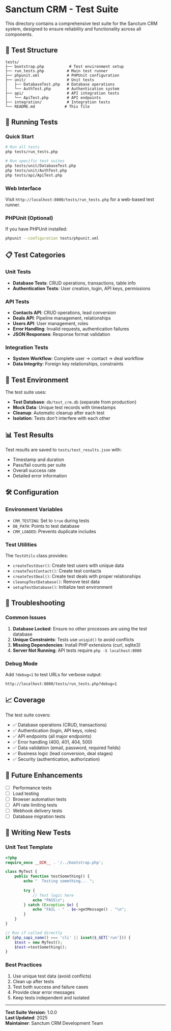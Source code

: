 # Sanctum CRM - Test Suite

This directory contains a comprehensive test suite for the Sanctum CRM system, designed to ensure reliability and functionality across all components.

## 🧪 Test Structure

```
tests/
├── bootstrap.php           # Test environment setup
├── run_tests.php          # Main test runner
├── phpunit.xml            # PHPUnit configuration
├── unit/                  # Unit tests
│   ├── DatabaseTest.php   # Database operations
│   └── AuthTest.php       # Authentication system
├── api/                   # API integration tests
│   └── ApiTest.php        # API endpoints
├── integration/           # Integration tests
└── README.md             # This file
```

## 🚀 Running Tests

### Quick Start
```bash
# Run all tests
php tests/run_tests.php

# Run specific test suites
php tests/unit/DatabaseTest.php
php tests/unit/AuthTest.php
php tests/api/ApiTest.php
```

### Web Interface
Visit `http://localhost:8000/tests/run_tests.php` for a web-based test runner.

### PHPUnit (Optional)
If you have PHPUnit installed:
```bash
phpunit --configuration tests/phpunit.xml
```

## 📋 Test Categories

### Unit Tests
- **Database Tests**: CRUD operations, transactions, table info
- **Authentication Tests**: User creation, login, API keys, permissions

### API Tests
- **Contacts API**: CRUD operations, lead conversion
- **Deals API**: Pipeline management, relationships
- **Users API**: User management, roles
- **Error Handling**: Invalid requests, authentication failures
- **JSON Responses**: Response format validation

### Integration Tests
- **System Workflow**: Complete user → contact → deal workflow
- **Data Integrity**: Foreign key relationships, constraints

## 🔧 Test Environment

The test suite uses:
- **Test Database**: `db/test_crm.db` (separate from production)
- **Mock Data**: Unique test records with timestamps
- **Cleanup**: Automatic cleanup after each test
- **Isolation**: Tests don't interfere with each other

## 📊 Test Results

Test results are saved to `tests/test_results.json` with:
- Timestamp and duration
- Pass/fail counts per suite
- Overall success rate
- Detailed error information

## 🛠 Configuration

### Environment Variables
- `CRM_TESTING`: Set to `true` during tests
- `DB_PATH`: Points to test database
- `CRM_LOADED`: Prevents duplicate includes

### Test Utilities
The `TestUtils` class provides:
- `createTestUser()`: Create test users with unique data
- `createTestContact()`: Create test contacts
- `createTestDeal()`: Create test deals with proper relationships
- `cleanupTestDatabase()`: Remove test data
- `setupTestDatabase()`: Initialize test environment

## 🐛 Troubleshooting

### Common Issues

1. **Database Locked**: Ensure no other processes are using the test database
2. **Unique Constraints**: Tests use `uniqid()` to avoid conflicts
3. **Missing Dependencies**: Install PHP extensions (curl, sqlite3)
4. **Server Not Running**: API tests require `php -S localhost:8000`

### Debug Mode
Add `?debug=1` to test URLs for verbose output:
```
http://localhost:8000/tests/run_tests.php?debug=1
```

## 📈 Coverage

The test suite covers:
- ✅ Database operations (CRUD, transactions)
- ✅ Authentication (login, API keys, roles)
- ✅ API endpoints (all major endpoints)
- ✅ Error handling (400, 401, 404, 500)
- ✅ Data validation (email, password, required fields)
- ✅ Business logic (lead conversion, deal stages)
- ✅ Security (authentication, authorization)

## 🔮 Future Enhancements

- [ ] Performance tests
- [ ] Load testing
- [ ] Browser automation tests
- [ ] API rate limiting tests
- [ ] Webhook delivery tests
- [ ] Database migration tests

## 📝 Writing New Tests

### Unit Test Template
```php
<?php
require_once __DIR__ . '/../bootstrap.php';

class MyTest {
    public function testSomething() {
        echo "  Testing something... ";
        
        try {
            // Test logic here
            echo "PASS\n";
        } catch (Exception $e) {
            echo "FAIL - " . $e->getMessage() . "\n";
        }
    }
}

// Run if called directly
if (php_sapi_name() === 'cli' || isset($_GET['run'])) {
    $test = new MyTest();
    $test->testSomething();
}
```

### Best Practices
1. Use unique test data (avoid conflicts)
2. Clean up after tests
3. Test both success and failure cases
4. Provide clear error messages
5. Keep tests independent and isolated

---

**Test Suite Version**: 1.0.0  
**Last Updated**: 2025  
**Maintainer**: Sanctum CRM Development Team 